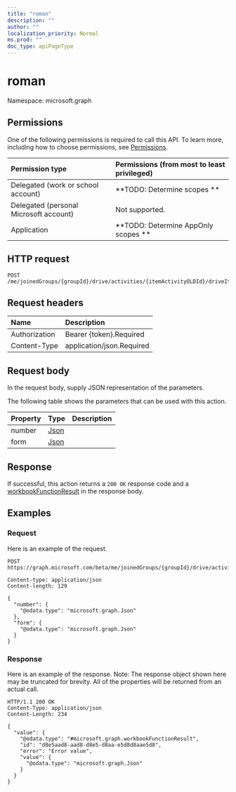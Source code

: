 ```yaml
---
title: "roman"
description: ""
author: ""
localization_priority: Normal
ms.prod: ""
doc_type: apiPageType
---
```


# roman

Namespace: microsoft.graph



## Permissions
One of the following permissions is required to call this API. To learn more, including how to choose permissions, see [Permissions](/concepts/permissions-reference.md).

|Permission type|Permissions (from most to least privileged)|
|:---|:---|
|Delegated (work or school account)|**TODO: Determine scopes **|
|Delegated (personal Microsoft account)|Not supported.|
|Application|**TODO: Determine AppOnly scopes **|

## HTTP request
<!-- {
  "blockType": "ignored"
}
-->
``` http
POST /me/joinedGroups/{groupId}/drive/activities/{itemActivityOLDId}/driveItem/workbook/functions/roman
```

## Request headers
|Name|Description|
|:---|:---|
|Authorization|Bearer {token}.Required|
|Content-Type|application/json.Required|

## Request body
In the request body, supply JSON representation of the parameters.

The following table shows the parameters that can be used with this action.

|Property|Type|Description|
|:---|:---|:---|
|number|[Json](../resources/json.md)||
|form|[Json](../resources/json.md)||



## Response
If successful, this action returns a `200 OK` response code and a [workbookFunctionResult](../resources/workbookfunctionresult.md) in the response body.

## Examples

### Request
Here is an example of the request.
<!-- {
  "blockType": "request",
  "name": "workbookfunctions_roman"
}
-->
``` http
POST https://graph.microsoft.com/beta/me/joinedGroups/{groupId}/drive/activities/{itemActivityOLDId}/driveItem/workbook/functions/roman

Content-type: application/json
Content-length: 129

{
  "number": {
    "@odata.type": "microsoft.graph.Json"
  },
  "form": {
    "@odata.type": "microsoft.graph.Json"
  }
}
```

### Response
Here is an example of the response. Note: The response object shown here may be truncated for brevity. All of the properties will be returned from an actual call.
<!-- {
  "blockType": "response",
  "truncated": true,
  "@odata.type": "microsoft.graph.workbookfunctionresult"
}
-->
``` http
HTTP/1.1 200 OK
Content-Type: application/json
Content-Length: 234

{
  "value": {
    "@odata.type": "#microsoft.graph.workbookFunctionResult",
    "id": "d8e5aad8-aad8-d8e5-d8aa-e5d8d8aae5d8",
    "error": "Error value",
    "value": {
      "@odata.type": "microsoft.graph.Json"
    }
  }
}
```

